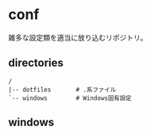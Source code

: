 # conf

雑多な設定類を適当に放り込むリポジトリ。

## directories

```
/  
|-- dotfiles       # .系ファイル  
`-- windows        # Windows固有設定  
```

## windows


